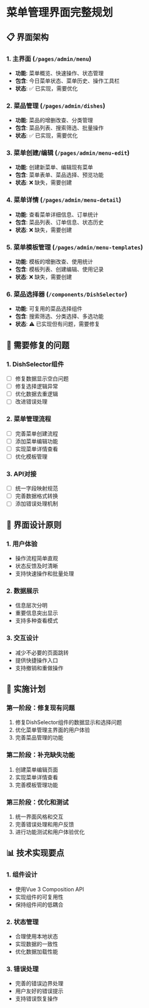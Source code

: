# 菜单管理界面完整规划

## 📋 界面架构

### 1. 主界面 (`/pages/admin/menu`)
- **功能**: 菜单概览、快速操作、状态管理
- **包含**: 今日菜单状态、菜单历史、操作工具栏
- **状态**: ✅ 已实现，需要优化

### 2. 菜品管理 (`/pages/admin/dishes`)
- **功能**: 菜品的增删改查、分类管理
- **包含**: 菜品列表、搜索筛选、批量操作
- **状态**: ✅ 已实现，需要优化

### 3. 菜单创建/编辑 (`/pages/admin/menu-edit`)
- **功能**: 创建新菜单、编辑现有菜单
- **包含**: 菜单表单、菜品选择、预览功能
- **状态**: ❌ 缺失，需要创建

### 4. 菜单详情 (`/pages/admin/menu-detail`)
- **功能**: 查看菜单详细信息、订单统计
- **包含**: 菜品列表、订单信息、状态历史
- **状态**: ❌ 缺失，需要创建

### 5. 菜单模板管理 (`/pages/admin/menu-templates`)
- **功能**: 模板的增删改查、使用统计
- **包含**: 模板列表、创建编辑、使用记录
- **状态**: ❌ 缺失，需要创建

### 6. 菜品选择器 (`/components/DishSelector`)
- **功能**: 可复用的菜品选择组件
- **包含**: 搜索筛选、分类选择、多选功能
- **状态**: ⚠️ 已实现但有问题，需要修复

## 🔧 需要修复的问题

### 1. DishSelector组件
- [ ] 修复数据显示空白问题
- [ ] 修复选择逻辑异常
- [ ] 优化数据去重逻辑
- [ ] 改进错误处理

### 2. 菜单管理流程
- [ ] 完善菜单创建流程
- [ ] 添加菜单编辑功能
- [ ] 实现菜单详情查看
- [ ] 优化模板管理

### 3. API对接
- [ ] 统一字段映射规范
- [ ] 完善数据格式转换
- [ ] 添加错误处理机制

## 📱 界面设计原则

### 1. 用户体验
- 操作流程简单直观
- 状态反馈及时清晰
- 支持快速操作和批量处理

### 2. 数据展示
- 信息层次分明
- 重要信息突出显示
- 支持多种查看模式

### 3. 交互设计
- 减少不必要的页面跳转
- 提供快捷操作入口
- 支持撤销和重做操作

## 🚀 实施计划

### 第一阶段：修复现有问题
1. 修复DishSelector组件的数据显示和选择问题
2. 优化菜单管理主界面的用户体验
3. 完善菜品管理的功能

### 第二阶段：补充缺失功能
1. 创建菜单编辑页面
2. 实现菜单详情查看
3. 完善模板管理功能

### 第三阶段：优化和测试
1. 统一界面风格和交互
2. 完善错误处理和用户反馈
3. 进行功能测试和用户体验优化

## 📊 技术实现要点

### 1. 组件设计
- 使用Vue 3 Composition API
- 实现组件的可复用性
- 保持组件间的低耦合

### 2. 状态管理
- 合理使用本地状态
- 实现数据的一致性
- 优化数据加载性能

### 3. 错误处理
- 完善的错误边界处理
- 用户友好的错误提示
- 支持错误恢复操作
